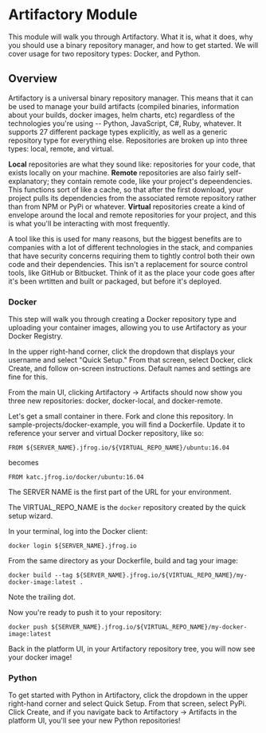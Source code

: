 # Artifactory Module

This module will walk you through Artifactory. What it is, what it does, why you should use a binary repository manager, and how to get started. We will cover usage for two repository types: Docker, and Python.


## Overview


Artifactory is a universal binary repository manager. This means that it can be used to manage your build artifacts (compiled binaries, information about your builds, docker images, helm charts, etc) regardless of the technologies you're using -- Python, JavaScript, C#, Ruby, whatever. It supports 27 different package types explicitly, as well as a generic repository type for everything else. Repositories are broken up into three types: local, remote, and virtual. 

**Local** repositories are what they sound like: repositories for your code, that exists locally on your machine. **Remote** repositories are also fairly self-explanatory; they contain remote code, like your project's depeendencies. This functions sort of like a cache, so that after the first download, your project pulls its dependencies from the associated remote repository rather than from NPM or PyPi or whatever. **Virtual** repositories create a kind of envelope around the local and remote repositories for your project, and this is what you'll be interacting with most frequently.

A tool like this is used for many reasons, but the biggest benefits are to companies with a lot of different technologies in the stack, and companies that have security concerns requiring them to tightly control both their own code and their dependencies. This isn't a replacement for source control tools, like GitHub or Bitbucket. Think of it as the place your code goes after it's been wrtitten and built or packaged, but before it's deployed.


### Docker

This step will walk you through creating a Docker repository type and uploading your container images, allowing you to use Artifactory as your Docker Registry.

In the upper right-hand corner, click the dropdown that displays your username and select "Quick Setup." From that screen, select Docker, click Create, and follow on-screen instructions. Default names and settings are fine for this.

From the main UI, clicking Artifactory -> Artifacts should now show you three new repositories: docker, docker-local, and docker-remote. <!-- TODO: Add short explanation of local/remote/virtual repositories here. -->

Let's get a small container in there. Fork and clone this repository. In sample-projects/docker-example, you will find a Dockerfile. Update it to reference your server and virtual Docker repository, like so:

`FROM ${SERVER_NAME}.jfrog.io/${VIRTUAL_REPO_NAME}/ubuntu:16.04`

becomes

`FROM katc.jfrog.io/docker/ubuntu:16.04`


The SERVER NAME is the first part of the URL for your environment.

The VIRTUAL_REPO_NAME is the `docker` repository created by the quick setup wizard.


In your terminal, log into the Docker client:

`docker login ${SERVER_NAME}.jfrog.io`

From the same directory as your Dockerfile, build and tag your image:
 
`docker build --tag ${SERVER_NAME}.jfrog.io/${VIRTUAL_REPO_NAME}/my-docker-image:latest .`

Note the trailing dot.

Now you're ready to push it to your repository:
 
`docker push ${SERVER_NAME}.jfrog.io/${VIRTUAL_REPO_NAME}/my-docker-image:latest`

Back in the platform UI, in your Artifactory repository tree, you will now see your docker image!


### Python

To get started with Python in Artifactory, click the dropdown in the upper right-hand corner and select Quick Setup. From that screen, select PyPi. Click Create, and if you navigate back to Artifactory -> Artifacts in the platform UI, you'll see your new Python repositories!

<!-- TODO: Finish this -->